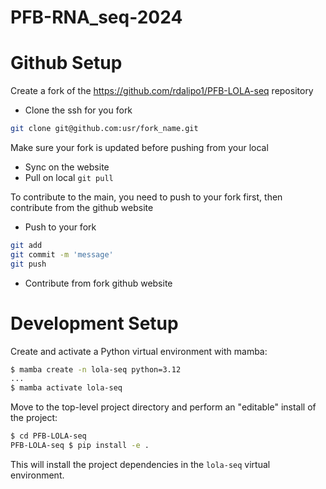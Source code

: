 # PFB-RNA_seq-2024


# Github Setup

Create a fork of the https://github.com/rdalipo1/PFB-LOLA-seq repository
    
- Clone the ssh for you fork
```bash
git clone git@github.com:usr/fork_name.git
```
    
Make sure your fork is updated before pushing from your local	
- Sync on the website
- Pull on local
```git pull```

To contribute to the main, you need to push to your fork first, then contribute from the github website
- Push to your fork
```bash
git add
git commit -m 'message'
git push
```
- Contribute from fork github website

# Development Setup

Create and activate a Python virtual environment with mamba:
```bash
$ mamba create -n lola-seq python=3.12
...
$ mamba activate lola-seq
```

Move to the top-level project directory and perform an "editable" install of the project:
```bash
$ cd PFB-LOLA-seq
PFB-LOLA-seq $ pip install -e .
```

This will install the project dependencies in the `lola-seq` virtual environment.

